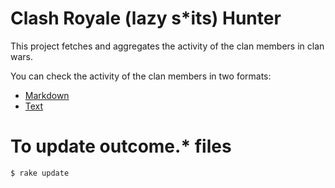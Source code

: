 # Clash Royale (lazy s*its) Hunter
This project fetches and aggregates the activity of the clan members in clan wars.

You can check the activity of the clan members in two formats:

- [Markdown](outcome.md)
- [Text](outcome.txt)

# To update outcome.* files

```
$ rake update
```

